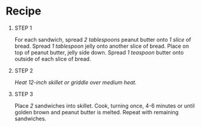 # Recipe

1. STEP 1

   For each sandwich, spread *2 tablespoons* peanut butter onto *1 slice* of bread. Spread *1 tablespoon* jelly onto another slice of bread. Place on top of peanut butter, jelly side down. Spread *1 teaspoon* butter onto outside of each slice of bread.

2. STEP 2

   *Heat 12-inch skillet or griddle over medium heat.*

3. STEP 3

   Place *2* sandwiches into skillet. Cook, turning once, 4-6 minutes or until golden brown and peanut butter is melted. Repeat with remaining sandwiches.